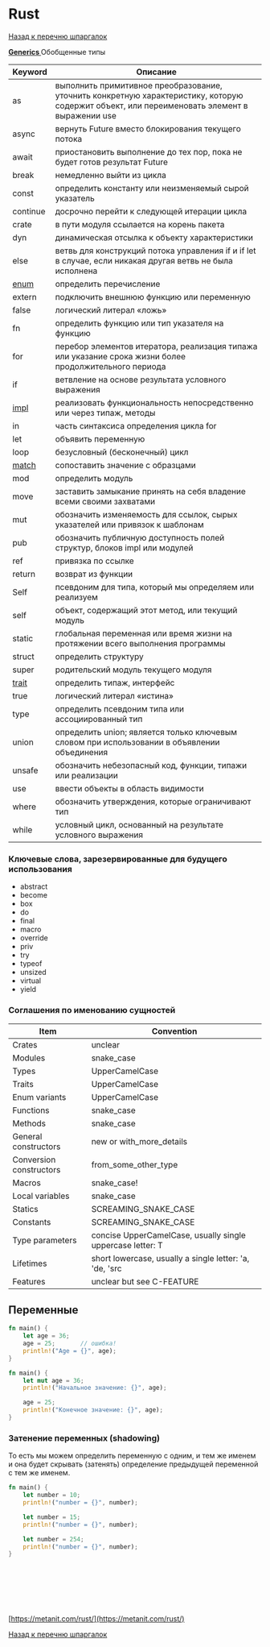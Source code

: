 # Rust

[Назад к перечню шпаргалок][back]

**[Generics ](generics.md)** Обобщенные типы

| Keyword           | Описание                                                                                                                                     |
|-------------------|----------------------------------------------------------------------------------------------------------------------------------------------|
| as                | выполнить примитивное преобразование, уточнить конкретную характеристику, которую содержит объект, или переименовать элемент в выражении use |
| async             | вернуть Future вместо блокирования текущего потока                                                                                           |
| await             | приостановить выполнение до тех пор, пока не будет готов результат Future                                                                    |
| break             | немедленно выйти из цикла                                                                                                                    |
| const             | определить константу или неизменяемый сырой указатель                                                                                        |
| continue          | досрочно перейти к следующей итерации цикла                                                                                                  |
| crate             | в пути модуля ссылается на корень пакета                                                                                                     |
| dyn               | динамическая отсылка к объекту характеристики                                                                                                |
| else              | ветвь для конструкций потока управления if и if let в случае, если никакая другая ветвь не была исполнена                                    |
| [enum](enum.md)   | определить перечисление                                                                                                                      |
| extern            | подключить внешнюю функцию или переменную                                                                                                    |
| false             | логический литерал «ложь»                                                                                                                    |
| fn                | определить функцию или тип указателя на функцию                                                                                              |
| for               | перебор элементов итератора, реализация типажа или указание срока жизни более продолжительного периода                                       |
| if                | ветвление на основе результата условного выражения                                                                                           |
| [impl](impl.md)   | реализовать функциональность непосредственно или через типаж, методы                                                                         |
| in                | часть синтаксиса определения цикла for                                                                                                       |
| let               | объявить переменную                                                                                                                          |
| loop              | безусловный (бесконечный) цикл                                                                                                               |
| [match](match.md) | сопоставить значение с образцами                                                                                                             |
| mod               | определить модуль                                                                                                                            |
| move              | заставить замыкание принять на себя владение всеми своими захватами                                                                          |
| mut               | обозначить изменяемость для ссылок, сырых указателей или привязок к шаблонам                                                                 |
| pub               | обозначить публичную доступность полей структур, блоков impl или модулей                                                                     |
| ref               | привязка по ссылке                                                                                                                           |
| return            | возврат из функции                                                                                                                           |
| Self              | псевдоним для типа, который мы определяем или реализуем                                                                                      |
| self              | объект, содержащий этот метод, или текущий модуль                                                                                            |
| static            | глобальная переменная или время жизни на протяжении всего выполнения программы                                                               |
| struct            | определить структуру                                                                                                                         |
| super             | родительский модуль текущего модуля                                                                                                          |
| [trait](trait.md) | определить типаж, интерфейс                                                                                                                  |
| true              | логический литерал «истина»                                                                                                                  |
| type              | определить псевдоним типа или ассоциированный тип                                                                                            |
| union             | определить union; является только ключевым словом при использовании в объявлении объединения                                                 |
| unsafe            | обозначить небезопасный код, функции, типажи или реализации                                                                                  |
| use               | ввести объекты в область видимости                                                                                                           |
| where             | обозначить утверждения, которые ограничивают тип                                                                                             |
| while             | условный цикл, основанный на результате условного выражения                                                                                  |

### Ключевые слова, зарезервированные для будущего использования

- abstract
- become
- box
- do
- final
- macro
- override
- priv
- try
- typeof
- unsized
- virtual
- yield

### Соглашения по именованию сущностей

| Item                    | Convention                                                 |
|-------------------------|------------------------------------------------------------|
| Crates                  | unclear                                                    |
| Modules                 | snake_case                                                 |
| Types                   | UpperCamelCase                                             |
| Traits                  | UpperCamelCase                                             |
| Enum variants           | UpperCamelCase                                             |
| Functions               | snake_case                                                 |
| Methods                 | snake_case                                                 |
| General constructors    | new or with_more_details                                   |
| Conversion constructors | from_some_other_type                                       |
| Macros                  | snake_case!                                                |
| Local variables         | snake_case                                                 |
| Statics                 | SCREAMING_SNAKE_CASE                                       |
| Constants               | SCREAMING_SNAKE_CASE                                       |
| Type parameters         | concise UpperCamelCase, usually single uppercase letter: T |
| Lifetimes               | short lowercase, usually a single letter: 'a, 'de, 'src    |
| Features                | unclear but see C-FEATURE                                  |

## Переменные

```rust
fn main() {
    let age = 36;
    age = 25;       // ошибка!
    println!("Age = {}", age);
}
```

```rust
fn main() {
    let mut age = 36;
    println!("Начальное значение: {}", age);

    age = 25;
    println!("Конечное значение: {}", age);
}
```

### Затенение переменных (shadowing)

То есть мы можем определить переменную с одним, и тем же именем и она будет скрывать (затенять)
определение предыдущей переменной с тем же именем.

```rust
fn main() {
    let number = 10;
    println!("number = {}", number);

    let number = 15;
    println!("number = {}", number);

    let number = 254;
    println!("number = {}", number);
}
```

```rust

```

```rust

```

```rust

```

```rust

```

```rust

```

```rust

```

```rust

```

[https://metanit.com/rust/](https://metanit.com/rust/)

[Назад к перечню шпаргалок][back]

[back]: <../.> "Назад к перечню шпаргалок"